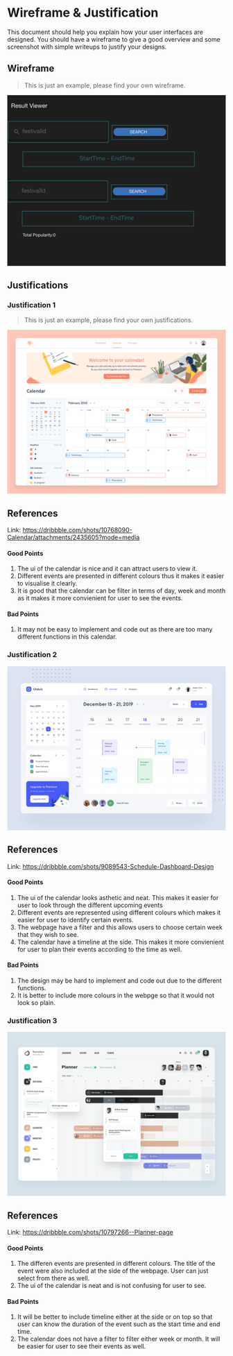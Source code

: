 # Wireframe & Justification

This document should help you explain how your user interfaces are designed. You should have a wireframe to give a good overview and some screenshot with simple writeups to justify your designs.

## Wireframe

> This is just an example, please find your own wireframe.

![Wireframe](assets/Basic_Advance_ResultViewer.png)

## Justifications

### Justification 1

> This is just an example, please find your own justifications.

![Justificaiton1](assets/adv_result_viewer1.png)

## References
Link: https://dribbble.com/shots/10768090-Calendar/attachments/2435605?mode=media

#### Good Points

1. The ui of the calendar is nice and it can attract users to view it.
2. Different events are presented in different colours thus it makes it easier to visualise it clearly.
3. It is good that the calendar can be filter in terms of day, week and month as it makes it more convienient for user to see the events.

#### Bad Points

1. It may not be easy to implement and code out as there are too many different functions in this calendar.

### Justification 2

![Justificaiton2](assets/adv_result_viewer2.png)

## References
Link: https://dribbble.com/shots/9089543-Schedule-Dashboard-Design

#### Good Points

1. The ui of the calendar looks asthetic and neat. This makes it easier for user to look through the different upcoming events
2. Different events are represented using different colours which makes it easier for user to identify certain events.
3. The webpage have a filter and this allows users to choose certain week that they wish to see.
4. The calendar have a timeline at the side. This makes it more convienient for user to plan their events according to the time as well. 

#### Bad Points

1. The design may be hard to implement and code out due to the different functions.
2. It is better to include more colours in the webpge so that it would not look so plain.


### Justification 3

![Justificaiton3](assets/adv_result_viewer3.png)

## References
Link: https://dribbble.com/shots/10797266--Planner-page

#### Good Points

1.  The differen events are presented in different colours. The title of the event were also included at the side of the webpage. User can just select from there as well.
2. The ui of the calendar is neat and is not confusing for user to see.

#### Bad Points

1. It will be better to include timeline either at the side or on top so that user can know the duration of the event such as the start time and end time.
2. The calendar does not have a filter to filter either week or month. It will be easier for user to see their events as well.